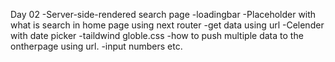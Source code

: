 
Day 02
-Server-side-rendered search page
-loadingbar
-Placeholder with what is search in home page using next router
-get data using url
-Celender with date picker
-taildwind globle.css 
-how to push multiple data to the ontherpage using url. 
-input numbers etc.
